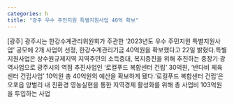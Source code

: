 ```yaml
---
categories: h
title: "광주 우수 주민지원 특별지원사업 40억 확보"
---
```

[광주] 광주시는 한강수계관리위원회가 주관한 ‘2023년도 우수 주민지원 특별지원사업’ 공모에 2개 사업이 선정, 한강수계관리기금 40억원을 확보했다고 22일 밝혔다.특별지원사업은 상수원규제지역 지역주민의 소득증대, 복지증진을 위해 추진하는 중장기&#8231;광역사업으로 광주시의 역점 추진사업인 ‘로컬푸드 복합센터 건립’ 30억원, ‘반다비 체육센터 건립사업’ 10억원 총 40억원의 예산을 확보하게 됐다.‘로컬푸드 복합센터 건립’은 오포읍 양벌리 내 친환경 영농실현을 통한 지역경제 활성화를 위해 총 사업비 103억원을 투입하는 사업